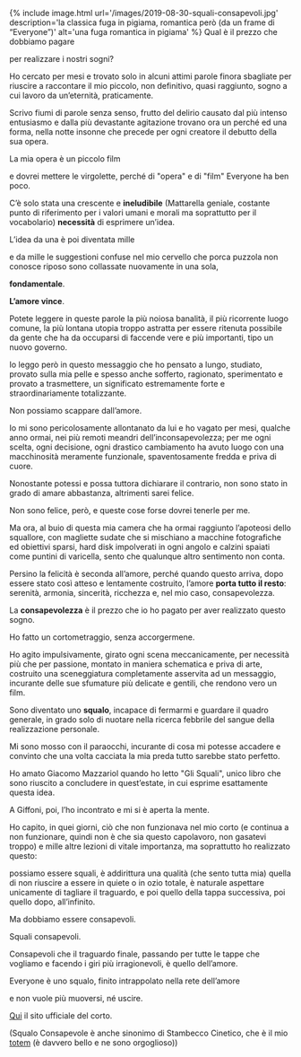 ---
---
{% include image.html url='/images/2019-08-30-squali-consapevoli.jpg' description='la classica fuga in pigiama, romantica però (da un frame di “Everyone”)' alt='una fuga romantica in pigiama' %}
Qual è il prezzo che dobbiamo pagare


per realizzare i nostri sogni?


Ho cercato per mesi e trovato solo in alcuni attimi parole finora sbagliate per riuscire a raccontare il mio piccolo, non definitivo, quasi raggiunto, sogno a cui lavoro da un’eternità, praticamente.


Scrivo fiumi di parole senza senso, frutto del delirio causato dal più intenso entusiasmo e dalla più devastante agitazione trovano ora un perché ed una forma, nella notte insonne che precede per ogni creatore il debutto della sua opera.


La mia opera è un piccolo film


e dovrei mettere le virgolette, perché di "opera" e di "film" Everyone ha ben poco.


C’è solo stata una crescente e **ineludibile** (Mattarella geniale, costante punto di riferimento per i valori umani e morali ma soprattutto per il vocabolario) **necessità** di esprimere un’idea.


L’idea da una è poi diventata mille


e da mille le suggestioni confuse nel mio cervello che porca puzzola non conosce riposo sono collassate nuovamente in una sola,

**fondamentale**.


**L’amore vince**.


Potete leggere in queste parole la più noiosa banalità, il più ricorrente luogo comune, la più lontana utopia troppo astratta per essere ritenuta possibile da gente che ha da occuparsi di faccende vere e più importanti, tipo un nuovo governo.


Io leggo però in questo messaggio che ho pensato a lungo, studiato, provato sulla mia pelle e spesso anche sofferto, ragionato, sperimentato e provato a trasmettere, un significato estremamente forte e straordinariamente totalizzante.


Non possiamo scappare dall’amore.


Io mi sono pericolosamente allontanato da lui e ho vagato per mesi, qualche anno ormai, nei più remoti meandri dell’inconsapevolezza; per me ogni scelta, ogni decisione, ogni drastico cambiamento ha avuto luogo con una macchinosità meramente funzionale, spaventosamente fredda e priva di cuore.


Nonostante potessi e possa tuttora dichiarare il contrario, non sono stato in grado di amare abbastanza, altrimenti sarei felice.


Non sono felice, però, e queste cose forse dovrei tenerle per me.


Ma ora, al buio di questa mia camera che ha ormai raggiunto l’apoteosi dello squallore, con magliette sudate che si mischiano a macchine fotografiche ed obiettivi sparsi, hard disk impolverati in ogni angolo e calzini spaiati come puntini di varicella, sento che qualunque altro sentimento non conta.


Persino la felicità è seconda all’amore, perché quando questo arriva, dopo essere stato così atteso e lentamente costruito, l’amore **porta tutto il resto**: serenità, armonia, sincerità, ricchezza e, nel mio caso, consapevolezza.


La **consapevolezza** è il prezzo che io ho pagato per aver realizzato questo sogno.


Ho fatto un cortometraggio, senza accorgermene.


Ho agito impulsivamente, girato ogni scena meccanicamente, per necessità più che per passione, montato in maniera schematica e priva di arte, costruito una sceneggiatura completamente asservita ad un messaggio, incurante delle sue sfumature più delicate e gentili, che rendono vero un film.


Sono diventato uno **squalo**, incapace di fermarmi e guardare il quadro generale, in grado solo di nuotare nella ricerca febbrile del sangue della realizzazione personale.


Mi sono mosso con il paraocchi, incurante di cosa mi potesse accadere e convinto che una volta cacciata la mia preda tutto sarebbe stato perfetto.


Ho amato Giacomo Mazzariol quando ho letto "Gli Squali", unico libro che sono riuscito a concludere in quest’estate, in cui esprime esattamente questa idea.


A Giffoni, poi, l’ho incontrato e mi si è aperta la mente.


Ho capito, in quei giorni, ciò che non funzionava nel mio corto (e continua a non funzionare, quindi non è che sia questo capolavoro, non gasatevi troppo) e mille altre lezioni di vitale importanza, ma soprattutto ho realizzato questo:


possiamo essere squali, è addirittura una qualità (che sento tutta mia) quella di non riuscire a essere in quiete o in ozio totale, è naturale aspettare unicamente di tagliare il traguardo, e poi quello della tappa successiva, poi quello dopo, all’infinito.


Ma dobbiamo essere consapevoli.


Squali consapevoli.


Consapevoli che il traguardo finale, passando per tutte le tappe che vogliamo e facendo i giri più irragionevoli, è quello dell’amore.


Everyone è uno squalo, finito intrappolato nella rete dell’amore


e non vuole più muoversi, né uscire.


[Qui](/everyone.html) il sito ufficiale del corto.


(Squalo Consapevole è anche sinonimo di Stambecco Cinetico, che è il mio <a href="https://it.wikipedia.org/wiki/Totem_(nome_scout)" rel="noopener" target="_blank">totem</a> (è davvero bello e ne sono orgoglioso))
